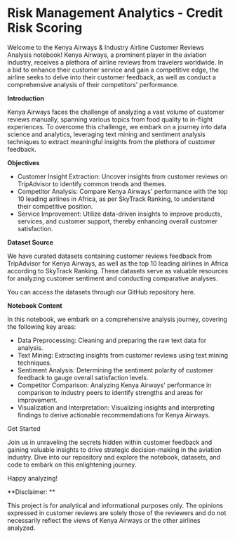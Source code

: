 # Risk Management Analytics - Credit Risk Scoring

Welcome to the Kenya Airways & Industry Airline Customer Reviews Analysis notebook! Kenya Airways, a prominent player in the aviation industry, receives a plethora of airline reviews from travelers worldwide. In a bid to enhance their customer service and gain a competitive edge, the airline seeks to delve into their customer feedback, as well as conduct a comprehensive analysis of their competitors' performance.

**Introduction**

Kenya Airways faces the challenge of analyzing a vast volume of customer reviews manually, spanning various topics from food quality to in-flight experiences. To overcome this challenge, we embark on a journey into data science and analytics, leveraging text mining and sentiment analysis techniques to extract meaningful insights from the plethora of customer feedback.

**Objectives**

- Customer Insight Extraction: Uncover insights from customer reviews on TripAdvisor to identify common trends and themes.
- Competitor Analysis: Compare Kenya Airways' performance with the top 10 leading airlines in Africa, as per SkyTrack Ranking, to understand their competitive position.
- Service Improvement: Utilize data-driven insights to improve products, services, and customer support, thereby enhancing overall customer satisfaction.

**Dataset Source**

We have curated datasets containing customer reviews feedback from TripAdvisor for Kenya Airways, as well as the top 10 leading airlines in Africa according to SkyTrack Ranking. These datasets serve as valuable resources for analyzing customer sentiment and conducting comparative analyses.

You can access the datasets through our GitHub repository here.

**Notebook Content**

In this notebook, we embark on a comprehensive analysis journey, covering the following key areas:

- Data Preprocessing: Cleaning and preparing the raw text data for analysis.
- Text Mining: Extracting insights from customer reviews using text mining techniques.
- Sentiment Analysis: Determining the sentiment polarity of customer feedback to gauge overall satisfaction levels.
- Competitor Comparison: Analyzing Kenya Airways' performance in comparison to industry peers to identify strengths and areas for improvement.
- Visualization and Interpretation: Visualizing insights and interpreting findings to derive actionable recommendations for Kenya Airways.
  
Get Started

Join us in unraveling the secrets hidden within customer feedback and gaining valuable insights to drive strategic decision-making in the aviation industry. Dive into our repository and explore the notebook, datasets, and code to embark on this enlightening journey.

Happy analyzing!

**Disclaimer: ** 

This project is for analytical and informational purposes only. The opinions expressed in customer reviews are solely those of the reviewers and do not necessarily reflect the views of Kenya Airways or the other airlines analyzed.
